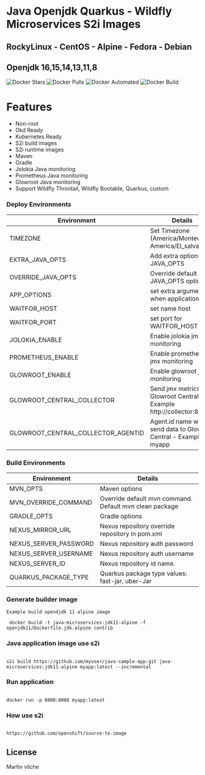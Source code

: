 # Java Openjdk Quarkus - Wildfly Microservices S2i Images


## RockyLinux - CentOS - Alpine - Fedora - Debian
## Openjdk 16,15,14,13,11,8

![Docker Stars](https://img.shields.io/docker/stars/mvilche/java-microservices-s2i.svg)
![Docker Pulls](https://img.shields.io/docker/pulls/mvilche/java-microservices-s2i.svg)
![Docker Automated](https://img.shields.io/docker/cloud/automated/mvilche/java-microservices-s2i)
![Docker Build](https://img.shields.io/docker/cloud/build/mvilche/java-microservices-s2i)


# Features

- Non-root
- Okd Ready
- Kubernetes Ready
- S2i build images
- S2i runtime images
- Maven
- Gradle
- Jolokia Java monitoring
- Prometheus Java monitoring
- Glowroot Java monitoring
- Support Wildfly Throntail, Wildfly Bootable, Quarkus, custom

### Deploy Environments 


| Environment | Details |
| ------ | ------ |
| TIMEZONE | Set Timezone (America/Montevideo, America/El_salvador) |
| EXTRA_JAVA_OPTS | Add extra options to JAVA_OPTS |
| OVERRIDE_JAVA_OPTS | Override default JAVA_OPTS options |
| APP_OPTIONS | set extra arguments when application start |
| WAITFOR_HOST | set name host |
| WAITFOR_PORT | set port for WAITFOR_HOST |
| JOLOKIA_ENABLE | Enable jolokia jmx monitoring|
| PROMETHEUS_ENABLE | Enable prometheus jmx monitoring |
| GLOWROOT_ENABLE | Enable glowroot jmx monitoring |
| GLOWROOT_CENTRAL_COLLECTOR | Send jmx metrics to Glowroot Central - Example http://collector:8181 |
| GLOWROOT_CENTRAL_COLLECTOR_AGENTID | Agent.id name when send data to Glowroot Central - Example myapp |



### Build Environments 


| Environment | Details |
| ------ | ------ |
| MVN_OPTS | Maven options  |
| MVN_OVERRIDE_COMMAND | Override default mvn command. Default mvn clean package  |
| GRADLE_OPTS | Gradle options  |
| NEXUS_MIRROR_URL | Nexus repository override repository in pom.xml |
| NEXUS_SERVER_PASSWORD | Nexus repository auth password |
| NEXUS_SERVER_USERNAME | Nexus repository auth username |
| NEXUS_SERVER_ID | Nexus repository id name. |
| QUARKUS_PACKAGE_TYPE | Quarkus package type values: fast-jar, uber-Jar |


### Generate builder image

```console
Example build opendjdk 11 alpine image

 docker build -t java-microservices:jdk11-alpine -f openjdk11/Dockerfile.jdk.alpine contrib

```

### Java application image use s2i

```console

s2i build https://github.com/myuser/java-sample-app.git java-microservices:jdk11-alpine myapp:latest --incremental

```


### Run application

```console

docker run -p 8080:8080 myapp:latest

```

### How use s2i

```console

https://github.com/openshift/source-to-image

```

License
----

Martin vilche
